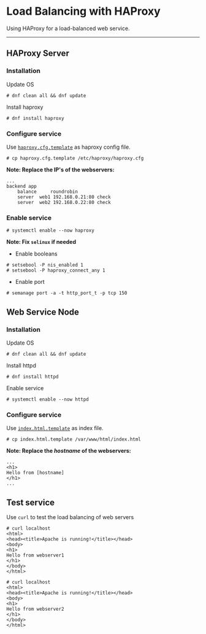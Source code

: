 # Load Balancing with HAProxy

Using HAProxy for a load-balanced web service.

---

## HAProxy Server

### Installation

Update OS

```
# dnf clean all && dnf update
```

Install haproxy

```
# dnf install haproxy
```

### Configure service

Use [`haproxy.cfg.template`](https://github.com/CursoIntegralLinux/mai-notes/blob/main/haproxy/haproxy.cfg.template) as haproxy config file.

```
# cp haproxy.cfg.template /etc/haproxy/haproxy.cfg
```

**Note: Replace the IP's of the webservers:**

```
...
backend app
    balance     roundrobin
    server  web1 192.168.0.21:80 check
    server  web2 192.168.0.22:80 check
```

### Enable service

```
# systemctl enable --now haproxy
```

**Note: Fix `selinux` if needed**

* Enable booleans

```
# setsebool -P nis_enabled 1
# setsebool -P haproxy_connect_any 1
```

* Enable port

```
# semanage port -a -t http_port_t -p tcp 150
```


## Web Service Node

### Installation

Update OS

```
# dnf clean all && dnf update
```

Install httpd

```
# dnf install httpd
```

Enable service

```
# systemctl enable --now httpd
```

### Configure service

Use [`index.html.template`](https://github.com/CursoIntegralLinux/mai-notes/blob/main/haproxy/index.html.template) as index file.

```
# cp index.html.template /var/www/html/index.html
```

**Note: Replace the _hostname_ of the webservers:**

```
...
<h1>
Hello from [hostname]
</h1>
...

```

## Test service

Use `curl` to test the load balancing of web servers

```
# curl localhost
<html>
<head><title>Apache is running!</title></head>
<body>
<h1>
Hello from webserver1
</h1>
</body>
</html>

# curl localhost
<html>
<head><title>Apache is running!</title></head>
<body>
<h1>
Hello from webserver2
</h1>
</body>
</html>
```

